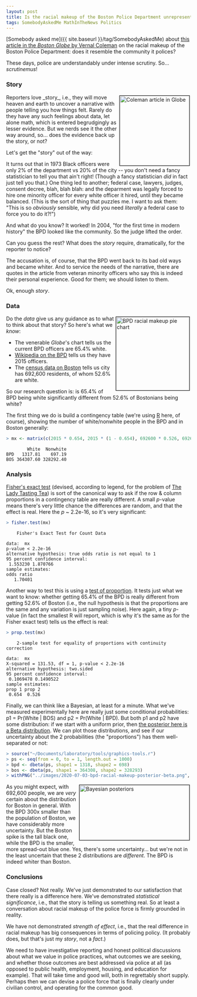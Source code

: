 ```yaml
---
layout: post
title: Is the racial makeup of the Boston Police Department unrepresentative?
tags: SomebodyAskedMe MathInTheNews Politics
---
```


[Somebody asked me]({{ site.baseurl }}/tag/SomebodyAskedMe) about [this article in the _Boston Globe_ by Vernal Coleman](https://www.bostonglobe.com/2020/06/30/metro/boston-police-once-resembled-community-force-has-grown-whiter-city-becomes-more-diverse/)
on the racial makeup of the Boston Police Department: does it resemble the
community it polices?  

These days, police are understandably under intense scrutiny.  So... _scrutinemus_!


### Story

<img src="{{ site.baseurl }}/images/2020-07-03-bpd-racial-makeup-globe-article.png" height="190" width="190" alt="Coleman article in Globe" title="Coleman article in Globe" style="float: right; margin: 3px 3px 3px 3px; border: 1px solid #000000;">
Reporters love _story_, i.e., they will move heaven and earth to uncover a narrative with
people telling you how things felt.  Rarely do they have any such feelings about data, let
alone math, which is entered begrudgingly as lesser evidence.  But we nerds see it the
other way around, so... does the evidence back up the story, or not?  

Let's get the "story" out of the way:  

It turns out that in 1973 Black officers were only 2% of the department vs 20% of the city
-- you don't need a fancy statistician to tell you that ain't right!  (Though a fancy
statistician _did_ in fact just tell you that.)  One thing led to another; federal case,
lawyers, judges, consent decree, blah, blah blah: and the deparment was legally forced to
hire one minority officer for every white officer it hired, until they became balanced.
(This is the sort of thing that puzzles me. I want to ask them: "This is so _obviously_
sensible, why did you need _literally_ a federal case to force you to do it?!")  

And what do you know?  It worked!  In 2004, "for the first time in modern history" the BPD
looked like the community.  So the judge lifted the order.  

Can you guess the rest?  What does the _story_ require, dramatically, for the reporter to
notice?  

The accusation is, of course, that the BPD went back to its bad old ways and became
whiter.  And to service the needs of the narrative, there are quotes in the article from
veteran minority officers who say this is indeed their personal experience.  Good for
them; we should listen to them.  

Ok, enough _story_.  

### Data

<a href="{{ site.baseurl }}/images/2020-07-03-bpd-racial-makeup-pie-chart.png" target="_blank"><img src="{{ site.baseurl }}/images/2020-07-03-bpd-racial-makeup-pie-chart.png" height="200" width="200" alt="BPD racial makeup pie chart"  title="BPD racial makeup pie chart" style="float: right; margin: 3px 3px 3px 3px; border: 1px solid #000000;"></a>
Do the _data_ give us any guidance as to what to think about that story?  So here's what we _know_:  

* The venerable _Globe_'s chart tells us the current BPD officers are 65.4% white.  
* [Wikipedia on the BPD](https://en.wikipedia.org/wiki/Boston_Police_Department#:~:text=The%20Boston%20Police%20Department%20has,and%20a%20population%20of%20617%2C594.) tells us they have 2015 officers.  
* The [census data on Boston](https://www.census.gov/quickfacts/bostoncitymassachusetts) tells us city has 692,600 residents, of whom 52.6% are white.  

So our research question is: is 65.4% of BPD being white significantly different from
52.6% of Bostonians being white?  

The first thing we do is build a contingency table (we're using
[R](https://www.r-project.org/) here, of course), showing the number of white/nonwhite
people in the BPD and in Boston generally:   
```R
> mx <- matrix(c(2015 * 0.654, 2015 * (1 - 0.654), 692600 * 0.526, 692600 * (1 - 0.526)), nrow = 2, byrow = TRUE, dimnames = list(c("BPD", "BOS"), c("White", "Nonwhite"))); mx
```
```
        White  Nonwhite
BPD   1317.81    697.19
BOS 364307.60 328292.40
```

### Analysis

[Fisher's exact test](https://en.wikipedia.org/wiki/Fisher%27s_exact_test) (devised,
according to legend, for the problem of [The Lady Tasting Tea](https://en.wikipedia.org/wiki/Lady_tasting_tea)) is sort of the canonical way
to ask if the row &amp; column proportions in a contingency table are really different.  A small
_p_-value means there's very little chance the differences are random, and that the effect
is real.  Here the _p_ ~ 2.2e-16, so it's very significant:  
```R
> fisher.test(mx)
```
```
	Fisher's Exact Test for Count Data

data:  mx
p-value < 2.2e-16
alternative hypothesis: true odds ratio is not equal to 1
95 percent confidence interval:
 1.553230 1.870766
sample estimates:
odds ratio 
   1.70401 
```

Another way to test this is using a [test of proportion](https://www.rdocumentation.org/packages/stats/versions/3.6.2/topics/prop.test). It
tests just what we want to know: whether getting 65.4% of the BPD is really different
from getting 52.6% of Boston (i.e., the null hypothesis is that the proportions are the
same and any variation is just sampling noise).  Here again, a tiny _p_-value (in fact the
smallest R will report, which is why it's the same as for the Fisher exact test) tells us the effect is real:  
```R
> prop.test(mx)
```
```
	2-sample test for equality of proportions with continuity correction

data:  mx
X-squared = 131.53, df = 1, p-value < 2.2e-16
alternative hypothesis: two.sided
95 percent confidence interval:
 0.1069478 0.1490522
sample estimates:
prop 1 prop 2 
 0.654  0.526 
```

Finally, we can think like a Bayesian, at least for a minute.  What we've measured
experimentally here are really just some conditional probabilities: p1 = Pr(White | BOS)
and p2 = Pr(White | BPD).  But both p1 and p2 have some distribution: if we start with a
uniform prior, then [the posterior here is a Beta distribution](https://ocw.mit.edu/courses/mathematics/18-05-introduction-to-probability-and-statistics-spring-2014/readings/MIT18_05S14_Reading14a.pdf).
We can plot those distributions, and see if our uncertainty about the 2 probabilities (the "proportions")
has them well-separated or not:  
```R
> source("~/Documents/laboratory/tools/graphics-tools.r")
> ps <- seq(from = 0, to = 1, length.out = 1000)
> bpd <- dbeta(ps, shape1 = 1318, shape2 = 698)
> bos <- dbeta(ps, shape1 = 364308, shape2 = 328293)
> withPNG("../images/2020-07-03-bpd-racial-makeup-posterior-beta.png", 600, 300, FALSE, function() { withPars(function() { matplot(ps, matrix(c(bpd, bos), byrow = FALSE, ncol = 2), type = "l", lty = "solid", col = c("blue", "black"), xlab = "p", ylab = "Density", main = "Bayesian Posterior Beta Distributions"); legend("topright", inset = 0.01, bg = "antiquewhite", legend = c("BPD", "BOS"), col = c("blue", "black"), lty = "solid", lwd = 2) }, pty = "m", bg = "transparent", ps = 16, mar = c(3, 3, 2, 1), mgp = c(1.7, 0.5, 0)) }) 
```

<a href="{{ site.baseurl }}/images/2020-07-03-bpd-racial-makeup-posterior-beta.png" target="_blank"><img src="{{ site.baseurl }}/images/2020-07-03-bpd-racial-makeup-posterior-beta.png" height="150" width="300" alt="Bayesian posteriors" title="Bayesian posteriors" style="float: right; margin: 3px 3px 3px 3px; border: 1px solid #000000;"></a>
As you might expect, with 692,600 people, we are _very_ certain about the distribution for
Boston in general.  With the BPD 300x smaller than the population of Boston, we have
considerably more uncertainty.  But the Boston spike is the tall black one, while the BPD
is the smaller, more spread-out blue one.  Yes, there's some uncertainty... but we're not
in the least uncertain that these 2 distributions are _different_.  The BPD is indeed
whiter than Boston.  

### Conclusions

Case closed?  Not really.  We've just demonstrated to our satisfaction that there really
is a difference here.  We've demonstrated _statistical significance_, i.e., that the story
is telling us something real.  So at least a conversation about racial makeup of the
police force is firmly grounded in reality.  

We have not demonstrated _strength of effect_, i.e., that the real difference in racial
makeup has big consequences in terms of policing policy.  (It probably does, but that's
just my _story_, not a _fact_.)  

We need to have investigative reporting and honest political discussions about what we
value in police practices, what outcomes we are seeking, and whether those outcomes are
best addressed via police at all (as opposed to public health, employment, housing, and
education for example).  That will take time and good will, both in regrettably short
supply.  Perhaps then we can devise a police force that is finally clearly under civilian
control, and operating for the common good.  
